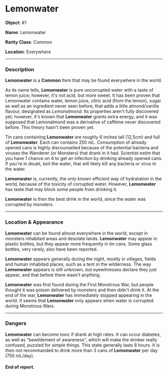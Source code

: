 # Lemonwater

**Object**: #1

**Name**: Lemonwater

**Rarity Class**: Common

**Location**: Everywhere

---

### Description

**Lemonwater** is a **Common** Item that may be found everywhere in the world.

As its name tells, **Lemonwater** is pure uncorrupted water with a taste of lemon juice; however, it's not
acid, but more sweet. It has been proven that Lemonwater contains water, lemon juice, citric acid (from the
lemon), sugar as well as an ingredient never seen before, that adds a little almond/vanilla flavour, designated
as *Lemonalmond*. Its properties aren't fully discovered yet; however, it's known that **Lemonwater** grants
extra energy, and it was supposed that Lemonalmond was a derivative of caffeine never discovered before. This
theory hasn't been proven yet.

Tin cans containing **Lemonwater** are roughly 6 inches tall (12,5cm) and full of **Lemonwater**. Each can contains
250 mL. Consumption of already opened cans is highly discounselled because of the potential bacteria and viruses the
Wanderer (or Monsters) that drank in it had. Scientist estim that you have 1 chance on 4 to get an infection by
drinking already opened cans. If you're in doubt, boil the water, that will likely kill any bacteria or virus in the
water.


**Lemonwater** is, currently, the only known efficient way of hydratation in the world, because
of the toxicity of corrupted water. However, **Lemonwater** has taste that may block some people from
drinking it.

**Lemonwater** is then the best drink in the world, since the water was corrupted by monsters.

---

### Location & Appearance

**Lemonwater** can be found almost everywhere in the world, except in monsters inhabited areas and desolate lands.
**Lemonwater** may appear in plastic bottles, but they appear more frequently in tin cans. Some glass bottles, very
rarely, also have been reported.

**Lemonwater** appears generally during the night, mostly in villages, fields and human inhabited places, such
as a tent in the wilderness. The way **Lemonwater** appears is still unknown, but eyewitnesses declare they just
appear, and that before there wasn't anything.

**Lemonwater** was first found during the First Monstrous War, but people thought it was poison delivered by
monsters and then didn't drink it. At the end of the war, **Lemonwater** has immediately stopped appearing in the
world. It seems that **Lemonwater** only appears when water is corrupted during Monstrous Wars.

---

### Dangers

**Lemonwater** can become toxic if drank at high rates. It can occur diabetes, as well as "bewildement of awareness", which will
make the drinker really confused, puzzled for simple things. This state generally lasts 8 hours. It is then not recommanded to
drink more than 3 cans of **Lemonwater** per day (750 mL/day).

#### End of report.
